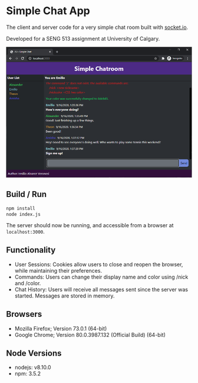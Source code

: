 # Simple Chat App

The client and server code for a very simple chat room built with [socket.io](https://socket.io/).

Developed for a SENG 513 assignment at University of Calgary.

![Simple Chat Screenshot](screenshot.png)

## Build / Run

```
npm install
node index.js
```

The server should now be running, and accessible from a browser at `localhost:3000`.

## Functionality

- User Sessions: Cookies allow users to close and reopen the browser, while maintaining their preferences.
- Commands: Users can change their display name and color using /nick and /color.
- Chat History: Users will receive all messages sent since the server was started. Messages are stored in memory.

## Browsers

- Mozilla Firefox; Version 73.0.1 (64-bit)
- Google Chrome; Version 80.0.3987.132 (Official Build) (64-bit)

## Node Versions

- nodejs: v8.10.0
- npm: 3.5.2
